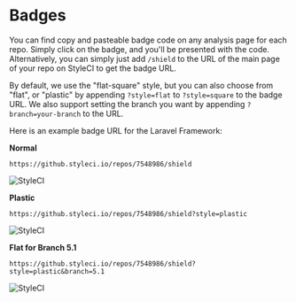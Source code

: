 # Badges

You can find copy and pasteable badge code on any analysis page for each repo. Simply click on the badge, and you'll be presented with the code. Alternatively, you can simply just add `/shield` to the URL of the main page of your repo on StyleCI to get the badge URL.

By default, we use the "flat-square" style, but you can also choose from "flat", or "plastic" by appending `?style=flat` to `?style=square` to the badge URL. We also support setting the branch you want by appending `?branch=your-branch` to the URL.

Here is an example badge URL for the Laravel Framework:

__Normal__

`https://github.styleci.io/repos/7548986/shield`

![StyleCI](https://github.styleci.io/repos/7548986/shield)

__Plastic__

`https://github.styleci.io/repos/7548986/shield?style=plastic`

![StyleCI](https://github.styleci.io/repos/7548986/shield?style=plastic)

__Flat for Branch 5.1__

`https://github.styleci.io/repos/7548986/shield?style=plastic&branch=5.1`

![StyleCI](https://github.styleci.io/repos/7548986/shield?style=flat&branch=5.1)
